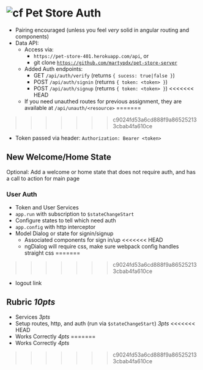 ![cf](http://i.imgur.com/7v5ASc8.png) Pet Store Auth
===

* Pairing encouraged (unless you feel _very_ solid in angular routing and components)
* Data API:
  * Access via:
    * `https://pet-store-401.herokuapp.com/api`, or
    * git clone [`https://github.com/martypdx/pet-store-server`](https://github.com/martypdx/pet-store-server)
  * Added Auth endpoints:
    * GET `/api/auth/verify` (returns `{ sucess: true|false }`)
    * POST `/api/auth/signin` (returns `{ token: <token> }`)
    * POST `/api/auth/signup` (returns `{ token: <token> }`)
<<<<<<< HEAD
  * If you need unauthed routes for previous assignment, they are available at `/api/unauth/<resource>`
=======
>>>>>>> c9024fd53a6cd888f9a865252133cbab4fa610ce
  * Token passed via header: `Authorization: Bearer <token>`

## New Welcome/Home State

Optional: Add a welcome or home state that does not require auth, and has a call to action for main page

### User Auth

* Token and User Services
* `app.run` with subscription to `$stateChangeStart`
* Configure states to tell which need auth
* `app.config` with http interceptor
* Model Dialog or state for signin/signup
  * Associated components for sign in/up
<<<<<<< HEAD
  * ngDialog will require css, make sure webpack config handles straight css
=======
>>>>>>> c9024fd53a6cd888f9a865252133cbab4fa610ce
* logout link

  
## Rubric *10pts*

* Services *3pts*
* Setup routes, http, and auth (run via `$stateChangeStart`) *3pts*
<<<<<<< HEAD
* Works Correctly *4pts*
=======
* Works Correctly *4pts*
>>>>>>> c9024fd53a6cd888f9a865252133cbab4fa610ce

